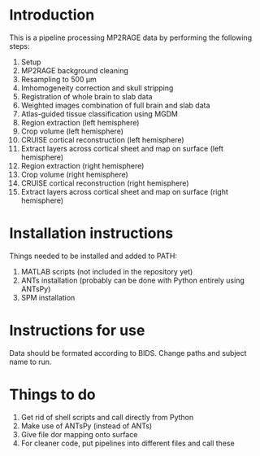 # Introduction
This is a pipeline processing MP2RAGE data by performing the following steps:

01. Setup
02. MP2RAGE background cleaning
03. Resampling to 500 µm
04. Imhomogeneity correction and skull stripping
05. Registration of whole brain to slab data
06. Weighted images combination of full brain and slab data
07. Atlas-guided tissue classification using MGDM
08. Region extraction (left hemisphere) 
09. Crop volume (left hemisphere)
10. CRUISE cortical reconstruction (left hemisphere)
11. Extract layers across cortical sheet and map on surface (left hemisphere)
12. Region extraction (right hemisphere)
13. Crop volume (right hemisphere)
14. CRUISE cortical reconstruction (right hemisphere)
15. Extract layers across cortical sheet and map on surface (right hemisphere)

# Installation instructions
Things needed to be installed and added to PATH:
1. MATLAB scripts (not included in the repository yet)
2. ANTs installation (probably can be done with Python entirely using ANTsPy)
3. SPM installation

# Instructions for use
Data should be formated according to BIDS. Change paths and subject name to run.

# Things to do
1. Get rid of shell scripts and call directly from Python
2. Make use of ANTsPy (instead of ANTs)
3. Give file dor mapping onto surface
4. For cleaner code, put pipelines into different files and call these
